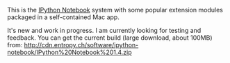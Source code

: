 This is the [IPython Notebook](http://ipython.org/notebook.html) system with some popular extension modules packaged in a self-contained Mac app.

It's new and work in progress. I am currently looking for testing and feedback. You can get the current build (large download, about 100MB) from: http://cdn.entropy.ch/software/ipython-notebook/IPython%20Notebook%201.4.zip

